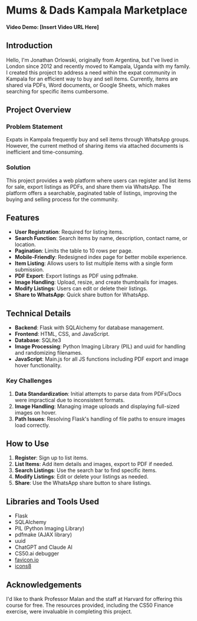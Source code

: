# Mums & Dads Kampala Marketplace

#### Video Demo: [Insert Video URL Here]

## Introduction
Hello, I'm Jonathan Orlowski, originally from Argentina, but I've lived in London since 2012 and recently moved to Kampala, Uganda with my family. I created this project to address a need within the expat community in Kampala for an efficient way to buy and sell items. Currently, items are shared via PDFs, Word documents, or Google Sheets, which makes searching for specific items cumbersome.

## Project Overview
### Problem Statement
Expats in Kampala frequently buy and sell items through WhatsApp groups. However, the current method of sharing items via attached documents is inefficient and time-consuming.

### Solution
This project provides a web platform where users can register and list items for sale, export listings as PDFs, and share them via WhatsApp. The platform offers a searchable, paginated table of listings, improving the buying and selling process for the community.

## Features
- **User Registration**: Required for listing items.
- **Search Function**: Search items by name, description, contact name, or location.
- **Pagination**: Limits the table to 10 rows per page.
- **Mobile-Friendly**: Redesigned index page for better mobile experience.
- **Item Listing**: Allows users to list multiple items with a single form submission.
- **PDF Export**: Export listings as PDF using pdfmake.
- **Image Handling**: Upload, resize, and create thumbnails for images.
- **Modify Listings**: Users can edit or delete their listings.
- **Share to WhatsApp**: Quick share button for WhatsApp.

## Technical Details
- **Backend**: Flask with SQLAlchemy for database management.
- **Frontend**: HTML, CSS, and JavaScript.
- **Database**: SQLite3
- **Image Processing**: Python Imaging Library (PIL) and uuid for handling and randomizing filenames.
- **JavaScript**: Main.js for all JS functions including PDF export and image hover functionality.

### Key Challenges
1. **Data Standardization**: Initial attempts to parse data from PDFs/Docs were impractical due to inconsistent formats.
2. **Image Handling**: Managing image uploads and displaying full-sized images on hover.
3. **Path Issues**: Resolving Flask's handling of file paths to ensure images load correctly.

## How to Use
1. **Register**: Sign up to list items.
2. **List Items**: Add item details and images, export to PDF if needed.
3. **Search Listings**: Use the search bar to find specific items.
4. **Modify Listings**: Edit or delete your listings as needed.
5. **Share**: Use the WhatsApp share button to share listings.

## Libraries and Tools Used
- Flask
- SQLAlchemy
- PIL (Python Imaging Library)
- pdfmake (AJAX library)
- uuid
- ChatGPT and Claude AI
- CS50.ai debugger
- [favicon.io](https://favicon.io)
- [icons8](https://icons8.com)

## Acknowledgements
I'd like to thank Professor Malan and the staff at Harvard for offering this course for free. The resources provided, including the CS50 Finance exercise, were invaluable in completing this project.
